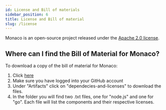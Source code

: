 ```yaml
---
id: License and Bill of materials
sidebar_position: 6
title: License and Bill of material
slug: /license
---
```


Monaco is an open-source project released under the [Apache 2.0 license](https://github.com/dynatrace-oss/dynatrace-monitoring-as-code/blob/main/LICENSE).

## Where can I find the Bill of Material for Monaco?

To download a copy of the bill of material for Monaco:
1. Click [here](https://github.com/dynatrace-oss/dynatrace-monitoring-as-code/actions/runs/1448437882)
2. Make sure you have logged into your GitHub account
3. Under "Artifacts" click on "dependecies-and-licenses" to download the files.
4. In the folder you will find two .txt files, one for "node.js" and one for "go".
Each file will list the components and their respective licenses.
